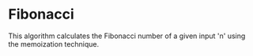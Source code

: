 # Fibonacci
 This algorithm calculates the Fibonacci number of a given input 'n' using the memoization technique.
